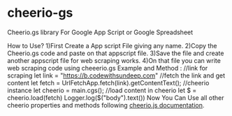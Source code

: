 # cheerio-gs
Cheerio.gs library For Google App Script or Google Spreadsheet

How to Use?
  1)First Create a App script File giving any name.
  2)Copy the Cheerio.gs code and paste on that appscript file.
  3)Save the file and create another appscript file for web scraping works.
  4)On that file you can write web scraping code using cheeerio.gs
Example and Method :
  //link for scraping
  let link = "<a href="https://b.codewithsundeep.com">https://b.codewithsundeep.com</a>"
  //fetch the link and get content
  let fetch = UrlFetchApp.fetch(link).getContentText();
  //cheerio instance
  let cheerio = main.cgs();
  //load content in cheerio
  let $ = cheerio.load(fetch)
  Logger.log($("body").text())
  Now You Can Use all other cheerio properties and methods following <a href="https://cheerio.js.org/">cheerio.js documentation</a>.
  
  
